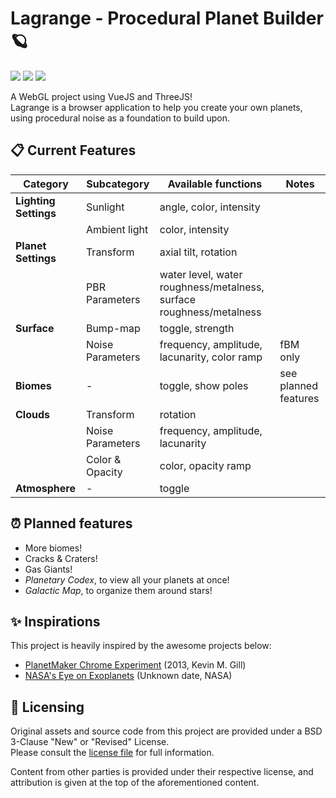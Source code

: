 # Lagrange - Procedural Planet Builder 🪐
<p>
  <img src="https://img.shields.io/badge/VueJS-3.4-%2342B883?logo=vuedotjs&labelColor=%2335495E&logoColor=white">
  <img src="https://img.shields.io/badge/Vite-5.2-%23BD34FE?logo=vite&labelColor=%2335495E&logoColor=white">
  <img src="https://img.shields.io/badge/ThreeJS-r166-%23049EF4?logo=threedotjs&labelColor=%2335495E&logoColor=white">
</p>

A WebGL project using VueJS and ThreeJS! <br>
Lagrange is a browser application to help you create your own planets, using procedural noise as a foundation to build upon.

## 📋 Current Features

| Category              | Subcategory      | Available functions                                                 | Notes                |
|-----------------------|------------------|---------------------------------------------------------------------|----------------------|
| **Lighting Settings** | Sunlight         | angle, color, intensity                                             |                      |
|                       | Ambient light    | color, intensity                                                    |                      |
| **Planet Settings**   | Transform        | axial tilt, rotation                                                |                      |
|                       | PBR Parameters   | water level, water roughness/metalness, surface roughness/metalness |                      |
| **Surface**           | Bump-map         | toggle, strength                                                    |                      |
|                       | Noise Parameters | frequency, amplitude, lacunarity, color ramp                        | fBM only             |
| **Biomes**            | -                | toggle, show poles                                                  | see planned features |
| **Clouds**            | Transform        | rotation                                                            |                      |
|                       | Noise Parameters | frequency, amplitude, lacunarity                                    |                      |
|                       | Color & Opacity  | color, opacity ramp                                                 |                      |
| **Atmosphere**        | -                | toggle                                                              |                      |

## ⏰ Planned features

- More biomes!
- Cracks & Craters!
- Gas Giants!
- _Planetary Codex_, to view all your planets at once!
- _Galactic Map_, to organize them around stars!

## ✨ Inspirations

This project is heavily inspired by the awesome projects below:
 - [PlanetMaker Chrome Experiment](https://planetmaker.apoapsys.com) (2013, Kevin M. Gill)
 - [NASA's Eye on Exoplanets](https://eyes.nasa.gov/apps/exo/#/) (Unknown date, NASA)

## 📓 Licensing

Original assets and source code from this project are provided under a BSD 3-Clause "New" or "Revised" License.<br>
Please consult the [license file](LICENSE) for full information.

Content from other parties is provided under their respective license, and attribution is given at the top of the aforementioned content.
